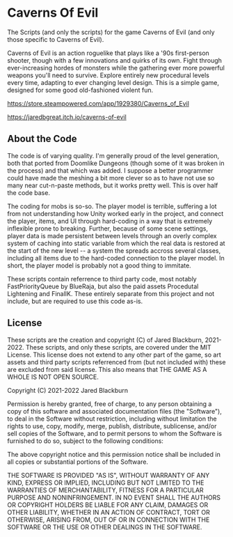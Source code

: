 # Caverns Of Evil
The Scripts (and only the scripts) for the game Caverns of Evil (and only those specific to Caverns of Evil).

Caverns of Evil is an action roguelike that plays like a '90s first-person shooter, though with a few innovations 
and quirks of its own.  Fight through ever-increasing hordes of monsters while the gathering ever more powerful 
weapons you'll need to survive.  Explore entirely new procedural levels every time, adapting to ever changing level 
design.  This is a simple game, designed for some good old-fashioned violent fun.

https://store.steampowered.com/app/1929380/Caverns_of_Evil

https://jaredbgreat.itch.io/caverns-of-evil

## About the Code

The code is of varying quality.  I'm generally proud of the level generation, both that ported from Doomlike Dungeons 
(though some of it was broken in the process) and that which was added.  I suppose a better programmer could have 
made the meshing a bit more clever so as to have not use so many near cut-n-paste methods, but it works pretty well. 
This is over half the code base.

The coding for mobs is so-so.  The player model is terrible, suffering a lot from not understanding how Unity worked 
early in the project, and connect the player, items, and UI through hard-coding in a way that is extremely inflexible 
prone to breaking.  Further, because of some scene settings, player data is made persistent between levels through 
an overly complex system of caching into static variable from which the real data is restored at the start of the 
new level -- a system the spreads accross several classes, including all items due to the hard-coded connection to 
the player model.  In short, the player model is probably not a good thing to immitate.

These scripts contain referrence to third party code, most notably FastPriorityQueue by BlueRaja, but also the paid 
assets Procedutal Lightening and FinalIK.  These entirely separate from this project and not include, but are required 
to use this code as-is.

## License

These scripts are the creation and copyright (C) of Jared Blackburn, 2021-2022.  These scripts, and only these scripts, 
are covered under the MIT License.  This license does not extend to any other part of the game, so art assets and 
third party scripts referrenced from (but not included with) these are excluded from said license.  This also means that 
THE GAME AS A WHOLE IS NOT OPEN SOURCE.

Copyright (C) 2021-2022 Jared Blackburn

Permission is hereby granted, free of charge, to any person obtaining a copy of this software and associated documentation files 
(the "Software"), to deal in the Software without restriction, including without limitation the rights to use, copy, modify, merge, 
publish, distribute, sublicense, and/or sell copies of the Software, and to permit persons to whom the Software is furnished to do so, 
subject to the following conditions:

The above copyright notice and this permission notice shall be included in all copies or substantial portions of the Software.

THE SOFTWARE IS PROVIDED "AS IS", WITHOUT WARRANTY OF ANY KIND, EXPRESS OR IMPLIED, INCLUDING BUT NOT LIMITED TO THE WARRANTIES OF 
MERCHANTABILITY, FITNESS FOR A PARTICULAR PURPOSE AND NONINFRINGEMENT. IN NO EVENT SHALL THE AUTHORS OR COPYRIGHT HOLDERS BE LIABLE 
FOR ANY CLAIM, DAMAGES OR OTHER LIABILITY, WHETHER IN AN ACTION OF CONTRACT, TORT OR OTHERWISE, ARISING FROM, OUT OF OR IN CONNECTION 
WITH THE SOFTWARE OR THE USE OR OTHER DEALINGS IN THE SOFTWARE.

